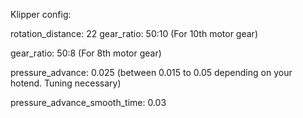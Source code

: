 
Klipper config:

rotation_distance: 22 
gear_ratio: 50:10  (For 10th motor gear)

gear_ratio: 50:8   (For 8th motor gear)

pressure_advance: 0.025  (between 0.015 to 0.05 depending on your hotend. Tuning necessary)

pressure_advance_smooth_time: 0.03
